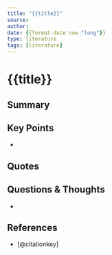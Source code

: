 ```yaml
---
title: "{{title}}"
source:
author:
date: {{format-date now "long"}}
type: literature
tags: [literature]
---
```


# {{title}}

## Summary

## Key Points

-

## Quotes

>

## Questions & Thoughts

-

## References

- [@citationkey]
